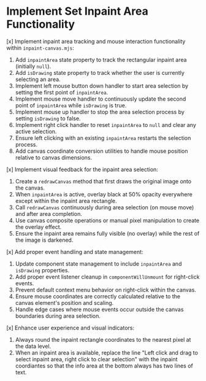 # Implement Set Inpaint Area Functionality

[x] Implement inpaint area tracking and mouse interaction functionality within `inpaint-canvas.mjs`:
1. Add `inpaintArea` state property to track the rectangular inpaint area (initially `null`).
2. Add `isDrawing` state property to track whether the user is currently selecting an area.
3. Implement left mouse button down handler to start area selection by setting the first point of `inpaintArea`.
4. Implement mouse move handler to continuously update the second point of `inpaintArea` while `isDrawing` is true.
5. Implement mouse up handler to stop the area selection process by setting `isDrawing` to false.
6. Implement right click handler to reset `inpaintArea` to `null` and clear any active selection.
7. Ensure left clicking with an existing `inpaintArea` restarts the selection process.
8. Add canvas coordinate conversion utilities to handle mouse position relative to canvas dimensions.

[x] Implement visual feedback for the inpaint area selection:
1. Create a `redrawCanvas` method that first draws the original image onto the canvas.
2. When `inpaintArea` is active, overlay black at 50% opacity everywhere except within the inpaint area rectangle.
3. Call `redrawCanvas` continuously during area selection (on mouse move) and after area completion.
4. Use canvas composite operations or manual pixel manipulation to create the overlay effect.
5. Ensure the inpaint area remains fully visible (no overlay) while the rest of the image is darkened.

[x] Add proper event handling and state management:
1. Update component state management to include `inpaintArea` and `isDrawing` properties.
2. Add proper event listener cleanup in `componentWillUnmount` for right-click events.
3. Prevent default context menu behavior on right-click within the canvas.
4. Ensure mouse coordinates are correctly calculated relative to the canvas element's position and scaling.
5. Handle edge cases where mouse events occur outside the canvas boundaries during area selection.

[x] Enhance user experience and visual indicators:
1. Always round the inpaint rectangle coordinates to the nearest pixel at the data level.
2. When an inpaint area is available, replace the line "Left click and drag to select inpaint area, right click to clear selection" with the inpaint coordiantes so that the info area at the bottom always has two lines of text.
